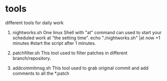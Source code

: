 # tools
different tools for daily work

1. nightworks.sh
   One linux Shell with "at" command can used to start your scheduled work at "the setting time".
   echo "./nightworks.sh" |at now +1 minutes #start the script after 1 minutes.

2. patchfilter.sh
   This tool used to filter patches in different branch/repository.

3. addcommitmsg.sh
   This tool used to grab original commit and add comments to all the *.patch 
